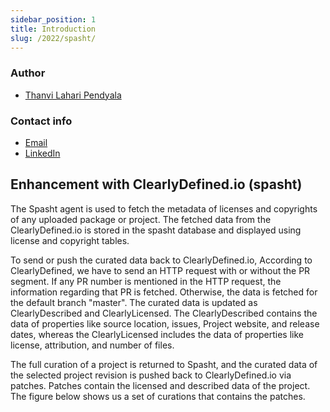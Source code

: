 ```yaml
---
sidebar_position: 1
title: Introduction
slug: /2022/spasht/
---
```

<!--
SPDX-License-Identifier: CC-BY-SA-4.0

SPDX-FileCopyrightText: 2022 Gaurav Mishra <mishra.gaurav@siemens.com>
SPDX-FileCopyrightTest: 2022 Siemens AG
-->

### Author

- [Thanvi Lahari Pendyala](https://github.com/Pendyala-thanvi)

### Contact info

- [Email](mailto:thanvipendyala194@gmail.com)
- [LinkedIn](https://linkedin.com/in/thanvi-lahari/)

## Enhancement with ClearlyDefined.io (spasht)
The Spasht agent is used to fetch the metadata of licenses and copyrights of
any uploaded package or project. The fetched data from the ClearlyDefined.io is
stored in the spasht database and displayed using license and copyright tables.

To send or push the curated data back to ClearlyDefined.io, According to
ClearlyDefined, we have to send an HTTP request with or without the PR segment.
If any PR number is mentioned in the HTTP request, the information regarding
that PR is fetched. Otherwise, the data is fetched for the default branch
"master". The curated data is updated as ClearlyDescribed and ClearlyLicensed.
The ClearlyDescribed contains the data of properties like source location,
issues, Project website, and release dates, whereas the ClearlyLicensed
includes the data of properties like license, attribution, and number of files.

The full curation of a project is returned to Spasht, and the curated data of
the selected project revision is pushed back to ClearlyDefined.io via patches.
Patches contain the licensed and described data of the project. The figure
below shows us a set of curations that contains the patches.
